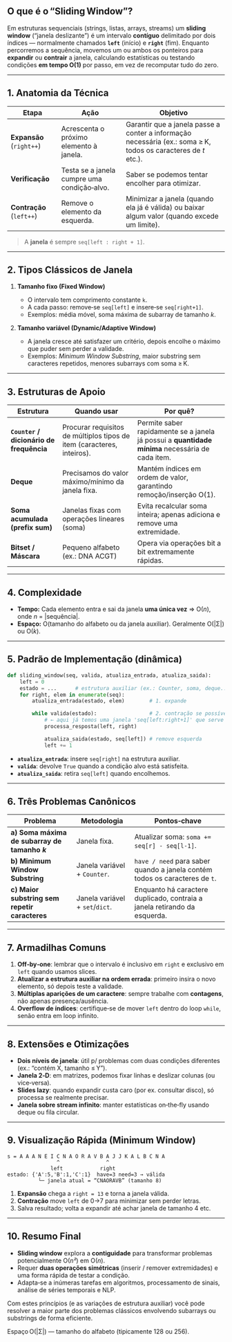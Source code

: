 ## O que é o “Sliding Window”?

Em estruturas sequenciais (strings, listas, arrays, streams) um **sliding window** (“janela deslizante”) é um intervalo **contíguo** delimitado por dois índices — normalmente chamados **`left`** (início) e **`right`** (fim).
Enquanto percorremos a sequência, movemos um ou ambos os ponteiros para **expandir** ou **contrair** a janela, calculando estatísticas ou testando condições **em tempo O(1)** por passo, em vez de recomputar tudo do zero.

---

## 1. Anatomia da Técnica

| Etapa                    | Ação                                        | Objetivo                                                                                                       |
| ------------------------ | ------------------------------------------- | -------------------------------------------------------------------------------------------------------------- |
| **Expansão** (`right++`) | Acrescenta o próximo elemento à janela.     | Garantir que a janela passe a conter a informação necessária (ex.: soma ≥ K, todos os caracteres de *t* etc.). |
| **Verificação**          | Testa se a janela cumpre uma condição‐alvo. | Saber se podemos tentar encolher para otimizar.                                                                |
| **Contração** (`left++`) | Remove o elemento da esquerda.              | Minimizar a janela (quando ela já é válida) ou baixar algum valor (quando excede um limite).                   |

> A **janela** é sempre `seq[left : right + 1]`.

---

## 2. Tipos Clássicos de Janela

1. **Tamanho fixo (Fixed Window)**

   * O intervalo tem comprimento constante `k`.
   * A cada passo: remove‐se `seq[left]` e insere‐se `seq[right+1]`.
   * Exemplos: média móvel, soma máxima de subarray de tamanho *k*.

2. **Tamanho variável (Dynamic/Adaptive Window)**

   * A janela cresce até satisfazer um critério, depois encolhe o máximo que puder sem perder a validade.
   * Exemplos: *Minimum Window Substring*, maior substring sem caracteres repetidos, menores subarrays com soma ≥ K.

---

## 3. Estruturas de Apoio

| Estrutura                                | Quando usar                                                            | Por quê?                                                                                         |
| ---------------------------------------- | ---------------------------------------------------------------------- | ------------------------------------------------------------------------------------------------ |
| **`Counter` / dicionário de frequência** | Procurar requisitos de múltiplos tipos de item (caracteres, inteiros). | Permite saber rapidamente se a janela já possui a **quantidade mínima** necessária de cada item. |
| **Deque**                                | Precisamos do valor máximo/mínimo da janela fixa.                      | Mantém índices em ordem de valor, garantindo remoção/inserção O(1).                              |
| **Soma acumulada (prefix sum)**          | Janelas fixas com operações lineares (soma)                            | Evita recalcular soma inteira; apenas adiciona e remove uma extremidade.                         |
| **Bitset / Máscara**                     | Pequeno alfabeto (ex.: DNA ACGT)                                       | Opera via operações bit a bit extremamente rápidas.                                              |

---

## 4. Complexidade

* **Tempo:**
  Cada elemento entra e sai da janela **uma única vez** ⇒ O(*n*), onde *n* = |sequência|.
* **Espaço:**
  O(tamanho do alfabeto ou da janela auxiliar). Geralmente O(|Σ|) ou O(*k*).

---

## 5. Padrão de Implementação (dinâmica)

```python
def sliding_window(seq, valida, atualiza_entrada, atualiza_saida):
    left = 0
    estado = ...      # estrutura auxiliar (ex.: Counter, soma, deque...)
    for right, elem in enumerate(seq):
        atualiza_entrada(estado, elem)        # 1. expande

        while valida(estado):                 # 2. contração se possível
            # ← aqui já temos uma janela 'seq[left:right+1]' que serve
            processa_resposta(left, right)

            atualiza_saida(estado, seq[left]) # remove esquerda
            left += 1
```

* **`atualiza_entrada`**: insere `seq[right]` na estrutura auxiliar.
* **`valida`**: devolve `True` quando a condição alvo está satisfeita.
* **`atualiza_saida`**: retira `seq[left]` quando encolhemos.

---

## 6. Três Problemas Canônicos

| Problema                                      | Metodologia                     | Pontos‑chave                                                                |
| --------------------------------------------- | ------------------------------- | --------------------------------------------------------------------------- |
| **a) Soma máxima de subarray de tamanho *k*** | Janela fixa.                    | Atualizar soma: `soma += seq[r] - seq[l-1]`.                                |
| **b) Minimum Window Substring**               | Janela variável + `Counter`.    | `have / need` para saber quando a janela contém todos os caracteres de `t`. |
| **c) Maior substring sem repetir caracteres** | Janela variável + `set`/`dict`. | Enquanto há caractere duplicado, contraia a janela retirando da esquerda.   |

---

## 7. Armadilhas Comuns

1. **Off‑by‑one**: lembrar que o intervalo é inclusivo em `right` e exclusivo em `left` quando usamos slices.
2. **Atualizar a estrutura auxiliar na ordem errada**: primeiro insira o novo elemento, só depois teste a validade.
3. **Múltiplas aparições de um caractere**: sempre trabalhe com **contagens**, não apenas presença/ausência.
4. **Overflow de índices**: certifique‑se de mover `left` dentro do loop `while`, senão entra em loop infinito.

---

## 8. Extensões e Otimizações

* **Dois níveis de janela**: útil p/ problemas com duas condições diferentes (ex.: “contém X, tamanho ≤ Y”).
* **Janela 2‑D**: em matrizes, podemos fixar linhas e deslizar colunas (ou vice‑versa).
* **Slides lazy**: quando expandir custa caro (por ex. consultar disco), só processa se realmente precisar.
* **Janela sobre stream infinito**: manter estatísticas on‑the‑fly usando deque ou fila circular.

---

## 9. Visualização Rápida (Minimum Window)

```
s = A A A N E I C N A O R A V B A J J K A L B C N A
                ^               ^
              left            right
estado: {'A':5,'B':1,'C':1}  have=3 need=3 → válida
          └─ janela atual = “CNAORAVB” (tamanho 8)
```

1. **Expansão** chega a `right = 13` e torna a janela válida.
2. **Contração** move `left` de 0→7 para minimizar sem perder letras.
3. Salva resultado; volta a expandir até achar janela de tamanho 4 etc.

---

## 10. Resumo Final

* **Sliding window** explora a **contiguidade** para transformar problemas potencialmente O(*n²*) em O(*n*).
* Requer **duas operações simétricas** (inserir / remover extremidades) e uma forma rápida de testar a condição.
* Adapta‑se a inúmeras tarefas em algoritmos, processamento de sinais, análise de séries temporais e NLP.

Com estes princípios (e as variações de estrutura auxiliar) você pode resolver a maior parte dos problemas clássicos envolvendo subarrays ou substrings de forma eficiente.


Espaço O(|Σ|) — tamanho do alfabeto (tipicamente 128 ou 256).
